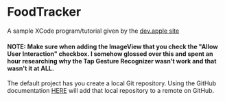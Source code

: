 # FoodTracker
A sample XCode program/tutorial given by the [dev.apple site](https://developer.apple.com/library/archive/referencelibrary/GettingStarted/DevelopiOSAppsSwift/index.html)

#### NOTE: Make sure when adding the ImageView that you check the "Allow User Interaction" checkbox. I somehow glossed over this and spent an hour researching why the Tap Gesture Recognizer wasn't work and that wasn't it at ALL.

The default project has you create a local Git repository.  Using the GitHub documentation [HERE](https://help.github.com/en/articles/adding-an-existing-project-to-github-using-the-command-line) will add that local repository to a remote on GitHub.
